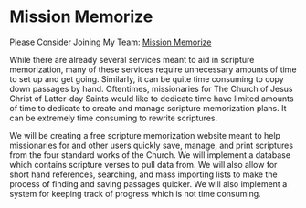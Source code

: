 # Mission Memorize

Please Consider Joining My Team: [Mission Memorize](https://docs.google.com/document/d/16eae4M3wie8OWqitwOnH6zMvAr0P9lTOFWCDjdwaKy0/edit?usp=sharing)

While there are already several services meant to aid in scripture memorization, many of these services require unnecessary amounts of time to set up and get going.  Similarly, it can be quite time consuming to copy down passages by hand.  Oftentimes, missionaries for The Church of Jesus Christ of Latter-day Saints would like to dedicate time have limited amounts of time to dedicate to create and manage scripture memorization plans.  It can be extremely time consuming to rewrite scriptures.

We will be creating a free scripture memorization website meant to help missionaries for and other users quickly save, manage, and print scriptures from the four standard works of the Church.  We will implement a database which contains scripture verses to pull data from.  We will also allow for short hand references, searching, and mass importing lists to make the process of finding and saving passages quicker. We will also implement a system for keeping track of progress which is not time consuming.
